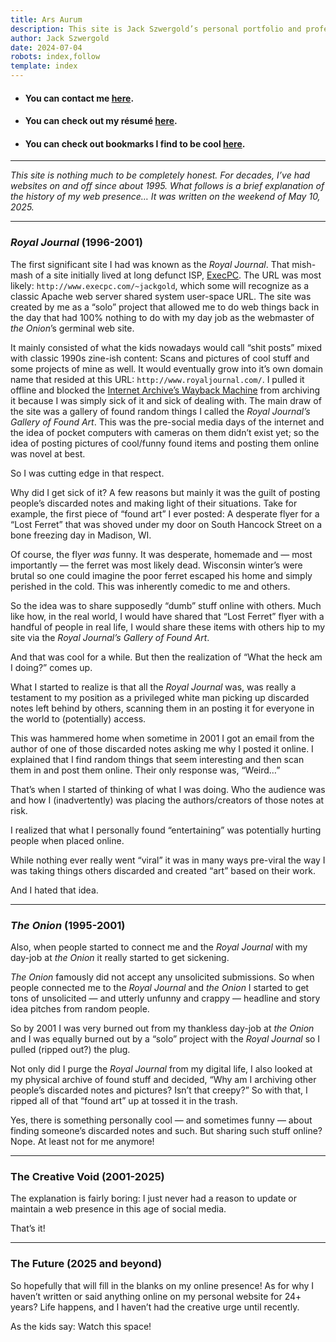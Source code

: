 ```yaml
---
title: Ars Aurum
description: This site is Jack Szwergold’s personal portfolio and professional calling card.
author: Jack Szwergold
date: 2024-07-04
robots: index,follow
template: index
---
```


 - #### You can contact me [here](/contact).
 - #### You can check out my résumé [here](/resume).
 - #### You can check out bookmarks I find to be cool [here](/bookmarks).

***

*This site is nothing much to be completely honest. For decades, I’ve had websites on and off since about 1995. What follows is a brief explanation of the history of my web presence… It was written on the weekend of May 10, 2025.*

***

### _Royal Journal_ (1996-2001)

The first significant site I had was known as the _Royal Journal_. That mish-mash of a site initially lived at long defunct ISP, [ExecPC](https://en.wikipedia.org/wiki/ExecPC_BBS). The URL was most likely: `http://www.execpc.com/~jackgold`, which some will recognize as a classic Apache web server shared system user-space URL. The site was created by me as a “solo” project that allowed me to do web things back in the day that had 100% nothing to do with my day job as the webmaster of _the Onion_’s germinal web site.

It mainly consisted of what the kids nowadays would call “shit posts” mixed with classic 1990s zine-ish content: Scans and pictures of cool stuff and some projects of mine as well. It would eventually grow into it’s own domain name that resided at this URL: `http://www.royaljournal.com/`. I pulled it offline and blocked the [Internet Archive’s Wayback Machine](https://web.archive.org) from archiving it because I was simply sick of it and sick of dealing with. The main draw of the site was a gallery of found random things I called the _Royal Journal’s Gallery of Found Art_. This was the pre-social media days of the internet and the idea of pocket computers with cameras on them didn’t exist yet; so the idea of posting pictures of cool/funny found items and posting them online was novel at best.

So I was cutting edge in that respect.

Why did I get sick of it? A few reasons but mainly it was the guilt of posting people’s discarded notes and making light of their situations. Take for example, the first piece of “found art” I ever posted: A desperate flyer for a “Lost Ferret” that was shoved under my door on South Hancock Street on a bone freezing day in Madison, WI.

Of course, the flyer _was_ funny. It was desperate, homemade and — most importantly — the ferret was most likely dead. Wisconsin winter’s were brutal so one could imagine the poor ferret escaped his home and simply perished in the cold. This was inherently comedic to me and others.

So the idea was to share supposedly “dumb” stuff online with others. Much like how, in the real world, I would have shared that “Lost Ferret” flyer with a handful of people in real life, I would share these items with others hip to my site via the _Royal Journal’s Gallery of Found Art_.

And that was cool for a while. But then the realization of “What the heck am I doing?” comes up.

What I started to realize is that all the _Royal Journal_ was, was really a testament to my position as a privileged white man picking up discarded notes left behind by others, scanning them in an posting it for everyone in the world to (potentially) access.

This was hammered home when sometime in 2001 I got an email from the author of one of those discarded notes asking me why I posted it online. I explained that I find random things that seem interesting and then scan them in and post them online. Their only response was, “Weird…”

That’s when I started of thinking of what I was doing. Who the audience was and how I (inadvertently) was placing the authors/creators of those notes at risk.

I realized that what I personally found “entertaining” was potentially hurting people when placed online.

While nothing ever really went “viral” it was in many ways pre-viral the way I was taking things others discarded and created “art” based on their work.

And I hated that idea.

***

### _The Onion_ (1995-2001)

Also, when people started to connect me and the _Royal Journal_ with my day-job at _the Onion_ it really started to get sickening.

_The Onion_ famously did not accept any unsolicited submissions. So when people connected me to the _Royal Journal_ and _the Onion_ I started to get tons of unsolicited — and utterly unfunny and crappy — headline and story idea pitches from random people.

So by 2001 I was very burned out from my thankless day-job at _the Onion_ and I was equally burned out by a “solo” project with the _Royal Journal_ so I pulled (ripped out?) the plug.

Not only did I purge the _Royal Journal_ from my digital life, I also looked at my physical archive of found stuff and decided, “Why am I archiving other people’s discarded notes and pictures? Isn’t that creepy?” So with that, I ripped all of that “found art” up at tossed it in the trash.

Yes, there is something personally cool — and sometimes funny — about finding someone’s discarded notes and such. But sharing such stuff online? Nope. At least not for me anymore!

***

### The Creative Void (2001-2025)

The explanation is fairly boring: I just never had a reason to update or maintain a web presence in this age of social media.

That’s it!

***

### The Future (2025 and beyond)

So hopefully that will fill in the blanks on my online presence! As for why I haven’t written or said anything online on my personal website for 24+ years? Life happens, and I haven’t had the creative urge until recently.

As the kids say: Watch this space!